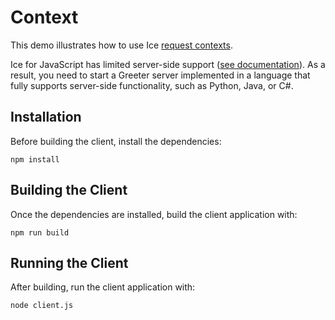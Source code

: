 # Context

This demo illustrates how to use Ice [request contexts][2].

Ice for JavaScript has limited server-side support ([see documentation][1]). As a result, you need to start a Greeter
server implemented in a language that fully supports server-side functionality, such as Python, Java, or C#.

## Installation

Before building the client, install the dependencies:

```shell
npm install
```

## Building the Client

Once the dependencies are installed, build the client application with:

```shell
npm run build
```

## Running the Client

After building, run the client application with:

```shell
node client.js
```

[1]: https://doc.zeroc.com/ice/3.7/language-mappings/javascript-mapping
[2]: https://doc.zeroc.com/ice/3.7/client-side-features/request-contexts
